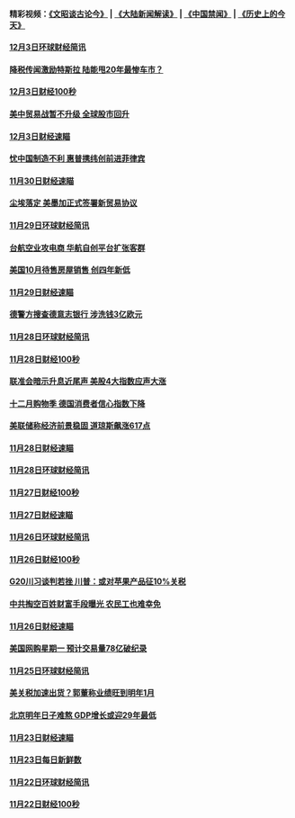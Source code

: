 #### 精彩视频：[《文昭谈古论今》](https://github.com/gfw-breaker/wenzhao/blob/master/README.md?t=12042131) | [《大陆新闻解读》](https://github.com/gfw-breaker/ntdtv-comedy/blob/master/README.md?t=12042131) | [《中国禁闻》](https://github.com/gfw-breaker/ntdtv-news/blob/master/README.md?t=12042131) | [《历史上的今天》](https://github.com/gfw-breaker/today-in-history/blob/master/README.md?t=12042131) 

#### [12月3日环球财经简讯](../pages/news208/a1401934.md?t=12042131) 

#### [降税传闻激励特斯拉 陆能甩20年最惨车市？](../pages/news208/a1401906.md?t=12042131) 

#### [12月3日财经100秒](../pages/news208/a1401904.md?t=12042131) 

#### [美中贸易战暂不升级 全球股市回升](../pages/news208/a1401838.md?t=12042131) 

#### [12月3日财经速瞄](../pages/news208/a1401830.md?t=12042131) 

#### [忧中国制造不利 惠普携纬创前进菲律宾](../pages/news208/a1401768.md?t=12042131) 

#### [11月30日财经速瞄](../pages/news208/a1401507.md?t=12042131) 

#### [尘埃落定 美墨加正式签署新贸易协议](../pages/news208/a1401468.md?t=12042131) 

#### [11月29日环球财经简讯](../pages/news208/a1401465.md?t=12042131) 

#### [台航空业攻电商 华航自创平台扩张客群](../pages/news208/a1401437.md?t=12042131) 

#### [美国10月待售房屋销售 创四年新低](../pages/news208/a1401370.md?t=12042131) 

#### [11月29日财经速瞄](../pages/news208/a1401361.md?t=12042131) 

#### [德警方搜查德意志银行 涉洗钱3亿欧元](../pages/news208/a1401321.md?t=12042131) 

#### [11月28日环球财经简讯](../pages/news208/a1401308.md?t=12042131) 

#### [11月28日财经100秒](../pages/news208/a1401297.md?t=12042131) 

#### [联准会暗示升息近尾声 美股4大指数应声大涨](../pages/news208/a1401258.md?t=12042131) 

#### [十二月购物季 德国消费者信心指数下降](../pages/news208/a1401166.md?t=12042131) 

#### [美联储称经济前景稳固 道琼斯飙涨617点](../pages/news208/a1401214.md?t=12042131) 

#### [11月28日财经速瞄](../pages/news208/a1401210.md?t=12042131) 

#### [11月28日环球财经简讯](../pages/news208/a1401164.md?t=12042131) 

#### [11月27日财经100秒](../pages/news208/a1401144.md?t=12042131) 

#### [11月27日财经速瞄](../pages/news208/a1401040.md?t=12042131) 

#### [11月26日环球财经简讯](../pages/news208/a1400989.md?t=12042131) 

#### [11月26日财经100秒](../pages/news208/a1400971.md?t=12042131) 

#### [G20川习谈判若挫 川普：或对苹果产品征10%关税](../pages/news208/a1400956.md?t=12042131) 

#### [中共掏空百姓财富手段曝光 农民工也难幸免](../pages/news208/a1400801.md?t=12042131) 

#### [11月26日财经速瞄](../pages/news208/a1400897.md?t=12042131) 

#### [美国网购星期一 预计交易量78亿破纪录](../pages/news208/a1400853.md?t=12042131) 

#### [11月25日环球财经简讯](../pages/news208/a1400834.md?t=12042131) 

#### [美关税加速出货？郭董称业绩旺到明年1月](../pages/news208/a1400825.md?t=12042131) 

#### [北京明年日子难熬  GDP增长或迎29年最低](../pages/news208/a1400727.md?t=12042131) 

#### [11月23日财经速瞄](../pages/news208/a1400579.md?t=12042131) 

#### [11月23日每日新鲜数](../pages/news208/a1400561.md?t=12042131) 

#### [11月22日环球财经简讯](../pages/news208/a1400540.md?t=12042131) 

#### [11月22日财经100秒](../pages/news208/a1400521.md?t=12042131) 

